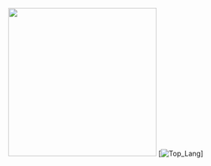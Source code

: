 <!--- ![Rchamp](https://i.imgur.com/ib1tQWi.png){height="50%" width="50%"} --->

<img src="https://i.imgur.com/ib1tQWi.png" width="300" height="300"> [![Top_Lang](https://github-readme-stats.vercel.app/api/top-langs/?username=mowgl-i&theme=radical&layout=compact")]


